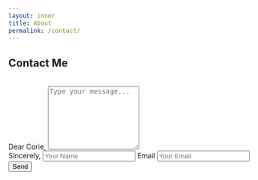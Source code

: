 ```yaml
---
layout: inner
title: About
permalink: /contact/
---
```



## Contact Me


<form class="form-horizontal form-contact clearfix" action="https://formspree.io/f/mzblpzka" method="POST">

  <div class="form-group">
	<label class="message-label"><br>Dear Corie,</label>
	<textarea class="message form-control" rows="8" name="body" placeholder="Type your message..."></textarea>
  </div>

  <div class="form-group">
	<label for="name">Sincerely,</label>
	<input type="name" class="name form-control" name="name" placeholder="Your Name">
	<label for="email" class="sr-only">Email</label>
	<input type="email" class="email form-control" name="_replyto" placeholder="Your Email">
  </div>

  <input type="submit" class="btn btn-default" style="float-right" value="Send">

</form>